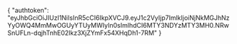 {
  "authtoken": "eyJhbGciOiJIUzI1NiIsInR5cCI6IkpXVCJ9.eyJ1c2VyIjp7ImlkIjoiNjNkMGJhNzYyOWQ4MmMwOGUyYTUyMWIyIn0sImlhdCI6MTY3NDYzMTY3MH0.NRwSnUFLn-dqjhTnhE02Ikz3XjZYmFx54XHqDh1-7RM"
}